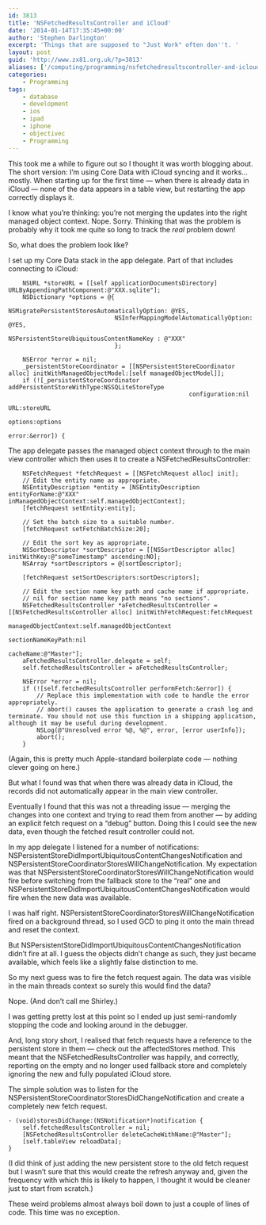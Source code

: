 ```yaml
---
id: 3813
title: 'NSFetchedResultsController and iCloud'
date: '2014-01-14T17:35:45+00:00'
author: 'Stephen Darlington'
excerpt: 'Things that are supposed to "Just Work" often don''t. '
layout: post
guid: 'http://www.zx81.org.uk/?p=3813'
aliases: ['/computing/programming/nsfetchedresultscontroller-and-icloud.html']
categories:
    - Programming
tags:
    - database
    - development
    - ios
    - ipad
    - iphone
    - objectivec
    - Programming
---
```


This took me a while to figure out so I thought it was worth blogging about. The short version: I’m using Core Data with iCloud syncing and it works… mostly. When starting up for the first time — <s></s>when there is already data in iCloud — <s></s> none of the data appears in a table view, but restarting the app correctly displays it.

I know what you’re thinking: you’re not merging the updates into the right managed object context. Nope. Sorry. Thinking that was the problem is probably why it took me quite so long to track the *real* problem down!

So, what does the problem look like?

I set up my Core Data stack in the app delegate. Part of that includes connecting to iCloud:

```
    NSURL *storeURL = [[self applicationDocumentsDirectory] URLByAppendingPathComponent:@"XXX.sqlite"];
    NSDictionary *options = @{
                              NSMigratePersistentStoresAutomaticallyOption: @YES,
                              NSInferMappingModelAutomaticallyOption: @YES,
                              NSPersistentStoreUbiquitousContentNameKey : @"XXX"
                              };

    NSError *error = nil;
    _persistentStoreCoordinator = [[NSPersistentStoreCoordinator alloc] initWithManagedObjectModel:[self managedObjectModel]];
    if (![_persistentStoreCoordinator addPersistentStoreWithType:NSSQLiteStoreType
                                                   configuration:nil
                                                             URL:storeURL
                                                         options:options
                                                           error:&error]) {
```

The app delegate passes the managed object context through to the main view controller which then uses it to create a NSFetchedResultsController:

```
    NSFetchRequest *fetchRequest = [[NSFetchRequest alloc] init];
    // Edit the entity name as appropriate.
    NSEntityDescription *entity = [NSEntityDescription entityForName:@"XXX" inManagedObjectContext:self.managedObjectContext];
    [fetchRequest setEntity:entity];

    // Set the batch size to a suitable number.
    [fetchRequest setFetchBatchSize:20];

    // Edit the sort key as appropriate.
    NSSortDescriptor *sortDescriptor = [[NSSortDescriptor alloc] initWithKey:@"someTimestamp" ascending:NO];
    NSArray *sortDescriptors = @[sortDescriptor];

    [fetchRequest setSortDescriptors:sortDescriptors];

    // Edit the section name key path and cache name if appropriate.
    // nil for section name key path means "no sections".
    NSFetchedResultsController *aFetchedResultsController = [[NSFetchedResultsController alloc] initWithFetchRequest:fetchRequest
                                                                                                managedObjectContext:self.managedObjectContext
                                                                                                  sectionNameKeyPath:nil
                                                                                                           cacheName:@"Master"];
    aFetchedResultsController.delegate = self;
    self.fetchedResultsController = aFetchedResultsController;

	NSError *error = nil;
	if (![self.fetchedResultsController performFetch:&error]) {
        // Replace this implementation with code to handle the error appropriately.
        // abort() causes the application to generate a crash log and terminate. You should not use this function in a shipping application, although it may be useful during development.
	    NSLog(@"Unresolved error %@, %@", error, [error userInfo]);
	    abort();
	}
```

(Again, this is pretty much Apple-standard boilerplate code — <s></s> nothing clever going on here.)

But what I found was that when there was already data in iCloud, the records did not automatically appear in the main view controller.

Eventually I found that this was not a threading issue — <s></s>merging the changes into one context and trying to read them from another — <s></s>by adding an explicit fetch request on a “debug” button. Doing this I could see the new data, even though the fetched result controller could not.

In my app delegate I listened for a number of notifications: NSPersistentStoreDidImportUbiquitousContentChangesNotification and NSPersistentStoreCoordinatorStoresWillChangeNotification. My expectation was that NSPersistentStoreCoordinatorStoresWillChangeNotification would fire before switching from the fallback store to the “real” one and NSPersistentStoreDidImportUbiquitousContentChangesNotification would fire when the new data was available.

I was half right. NSPersistentStoreCoordinatorStoresWillChangeNotification fired on a background thread, so I used GCD to ping it onto the main thread and reset the context.

But NSPersistentStoreDidImportUbiquitousContentChangesNotification didn’t fire at all. I guess the objects didn’t change as such, they just became available, which feels like a slightly false distinction to me.

So my next guess was to fire the fetch request again. The data was visible in the main threads context so surely this would find the data?

Nope. (And don’t call me Shirley.)

I was getting pretty lost at this point so I ended up just semi-randomly stopping the code and looking around in the debugger.

And, long story short, I realised that fetch requests have a reference to the persistent store in them — <s></s>check out the affectedStores method. This meant that the NSFetchedResultsController was happily, and correctly, reporting on the empty and no longer used fallback store and completely ignoring the new and fully populated iCloud store.

The simple solution was to listen for the NSPersistentStoreCoordinatorStoresDidChangeNotification and create a completely new fetch request.

```
- (void)storesDidChange:(NSNotification*)notification {
    self.fetchedResultsController = nil;
    [NSFetchedResultsController deleteCacheWithName:@"Master"];
    [self.tableView reloadData];
}
```

(I did think of just adding the new persistent store to the old fetch request but I wasn’t sure that this would create the refresh anyway and, given the frequency with which this is likely to happen, I thought it would be cleaner just to start from scratch.)

These weird problems almost always boil down to just a couple of lines of code. This time was no exception.